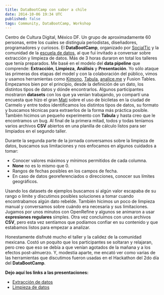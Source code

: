 ```yaml
---
title: DataBootCamp con sabor a chile
date: 2014-10-06 19:34 UTC
published: false
tags: Community, DataBootCamp, Workshop
---
```


Centro de Cultura Digital, México DF. Un grupo de aproximadamente 60 personas, entre los cuales se distinguía periodistas, diseñadores, programadores y curiosos. El **DataBootCamp**, organizado por [SocialTic](http://socialtic.org) y la comunidad de la [escuela de datos](http://schoolofdata.org), al que fui invitado a conversar sobre extracción y limpieza de datos. Más de 3 horas duraron en total los talleres que tenía preparados. Me basé en el modelo del **data pipeline** que comprende: **Extracción**, **Limpieza**, **Análisis** y **Presentación**. Yo sólo ataque las primeras dos etapas del model y con la colaboración del público, vimos y usamos herramientas como [Kimono](http://kimonolabs.com/), [Tabula](http://tabula.nerdpower.org/), [analice.me](http://analice.me) y Fusion Tables. Empezamos bien por el principio, desde la definición de un dato, los distintos tipos de datos y dónde encontrarlos. Algunos participantes mostraron **datasets** con los que ya venían trabajando, yo compartí una encuesta que hizo el gran [Mati](http://twitter.com/matikalwil) sobre el uso de biciletas en la ciudad de Carmelo y entre todos identificamos los distintos tipos de datos, su formato y buscamos técnicas para extraerlos de la forma más práctica posible. También hicimos un pequeño experimento con **Tabula** y hasta creo que le encontramos un bug. Al final de la primera mitad, todos y todas teníamos varios archivos **CSV** abiertos en una planilla de cálculo listos para ser limpiados en el segundo taller.

Durante la segunda parte de la jornada conversamos sobre la limpieza de datos, buscamos sus limitaciones y nos enfocamos en algunos cuidados a tomar:

* Conocer valores máximos y mínimos permitidos de cada columna.
* **None** no es lo mismo que 0.
* Rangos de fechas posibles en los campos de fecha.
* En caso de datos georeferenciados o direcciones, conocer sus límites geográficos.

Usando los datasets de ejemplos buscamos si algún valor escapaba de su rango o límite y discutimos posibles soluciones a tomar cuando encontrabamos algún dato rebelde. También hicimos un poco de limpieza manual y conversamos sobre cuándo era necesaria y sus limitaciones. Jugamos por unos minutos con OpenRefine y algunos se animaron a usar **expresiones regulares** simples. Otra vez concluímos con unos archivos **CSV**, pero esta vez sentíamos que podíamos confiar en su contenido y que estabamos listos para empezar a analizar.

Honestamente disfruté mucho el taller y la calidez de la comunidad mexicana. Costó un poquito que los participantes se soltaran y relajaran, pero creo que eso se debía a que venían agotados de la mañana y a los efectos post-almuerzo. Y, modestia aparte, me encató ver como varias de las herramientas que discutimos fueron usadas en el Hackathon del 2do día del **DataBootCamp**.

**Dejo aquí los links a las presentaciones:**

* [Extracción de datos](/slides/data-extraction.html)
* [Limpieza de datos](/slides/data-cleaning.html)
